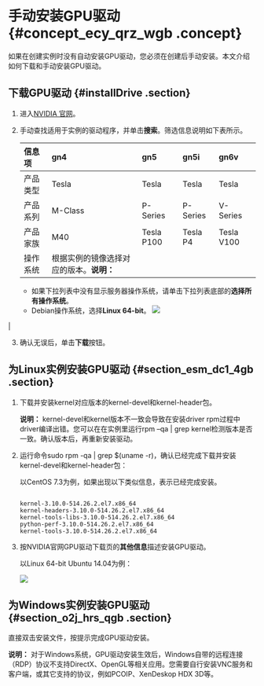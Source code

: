 # 手动安装GPU驱动 {#concept_ecy_qrz_wgb .concept}

如果在创建实例时没有自动安装GPU驱动，您必须在创建后手动安装。本文介绍如何下载和手动安装GPU驱动。

## 下载GPU驱动 {#installDrive .section}

1.  进入[NVIDIA 官网](http://www.nvidia.com/Download/index.aspx?lang=cn)。
2.  手动查找适用于实例的驱动程序，并单击**搜索**。筛选信息说明如下表所示。

    |信息项|gn4|gn5|gn5i|gn6v|
    |:--|:--|:--|:---|:---|
    |产品类型|Tesla|Tesla|Tesla|Tesla|
    |产品系列|M-Class|P-Series|P-Series|V-Series|
    |产品家族|M40|Tesla P100|Tesla P4|Tesla V100|
    |操作系统|根据实例的镜像选择对应的版本。**说明：** 

    -   如果下拉列表中没有显示服务器操作系统，请单击下拉列表底部的**选择所有操作系统**。
    -   Debian操作系统，选择**Linux 64-bit**。
![](http://static-aliyun-doc.oss-cn-hangzhou.aliyuncs.com/assets/img/9632/15518641925114_zh-CN.png)

|

3.  确认无误后，单击**下载**按钮。

## 为Linux实例安装GPU驱动 {#section_esm_dc1_4gb .section}

1.  下载并安装kernel对应版本的kernel-devel和kernel-header包。

    **说明：** kernel-devel和kernel版本不一致会导致在安装driver rpm过程中driver编译出错。您可以在在实例里运行rpm –qa | grep kernel检测版本是否一致。确认版本后，再重新安装驱动。

2.  运行命令sudo rpm -qa | grep $\(uname -r\)，确认已经完成下载并安装kernel-devel和kernel-header包：

    以CentOS 7.3为例，如果出现以下类似信息，表示已经完成安装。

    ```
    
    kernel-3.10.0-514.26.2.el7.x86_64
    kernel-headers-3.10.0-514.26.2.el7.x86_64
    kernel-tools-libs-3.10.0-514.26.2.el7.x86_64
    python-perf-3.10.0-514.26.2.el7.x86_64
    kernel-tools-3.10.0-514.26.2.el7.x86_64
    ```

3.  按NVIDIA官网GPU驱动下载页的**其他信息**描述安装GPU驱动。

    以Linux 64-bit Ubuntu 14.04为例：

    ![](http://static-aliyun-doc.oss-cn-hangzhou.aliyuncs.com/assets/img/9632/15518641925117_zh-CN.png)


## 为Windows实例安装GPU驱动 {#section_o2j_hrs_qgb .section}

直接双击安装文件，按提示完成GPU驱动安装。

**说明：** 对于Windows系统，GPU驱动安装生效后，Windows自带的远程连接（RDP）协议不支持DirectX、OpenGL等相关应用。您需要自行安装VNC服务和客户端，或其它支持的协议，例如PCOIP、XenDeskop HDX 3D等。

